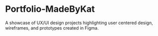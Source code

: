 # Portfolio-MadeByKat
A showcase of UX/UI design projects highlighting user centered design, wireframes, and prototypes created in Figma.

